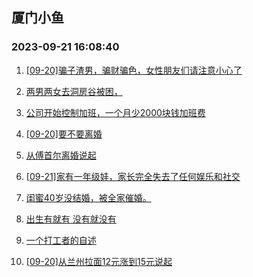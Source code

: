 ## 厦门小鱼 
### 2023-09-21 16:08:40

1. [[09-20]骗子渣男，骗财骗色，女性朋友们请注意小心了](http://bbs.xmfish.com/read-htm-tid-18076112.html)

2. [两男两女去洞房谷被困，](http://bbs.xmfish.com/read-htm-tid-18075946.html)

3. [公司开始控制加班，一个月少2000块钱加班费](http://bbs.xmfish.com/read-htm-tid-18076073.html)

4. [[09-20]要不要离婚](http://bbs.xmfish.com/read-htm-tid-18076159.html)

5. [从傅首尔离婚说起](http://bbs.xmfish.com/read-htm-tid-18075972.html)

6. [[09-21]家有一年级娃，家长完全失去了任何娱乐和社交](http://bbs.xmfish.com/read-htm-tid-18076299.html)

7. [闺蜜40岁没结婚，被全家催婚。](http://bbs.xmfish.com/read-htm-tid-18076294.html)

8. [出生有就有 没有就没有](http://bbs.xmfish.com/read-htm-tid-18075988.html)

9. [一个打工者的自述](http://bbs.xmfish.com/read-htm-tid-18076133.html)

10. [[09-20]从兰州拉面12元涨到15元说起](http://bbs.xmfish.com/read-htm-tid-18076181.html)

